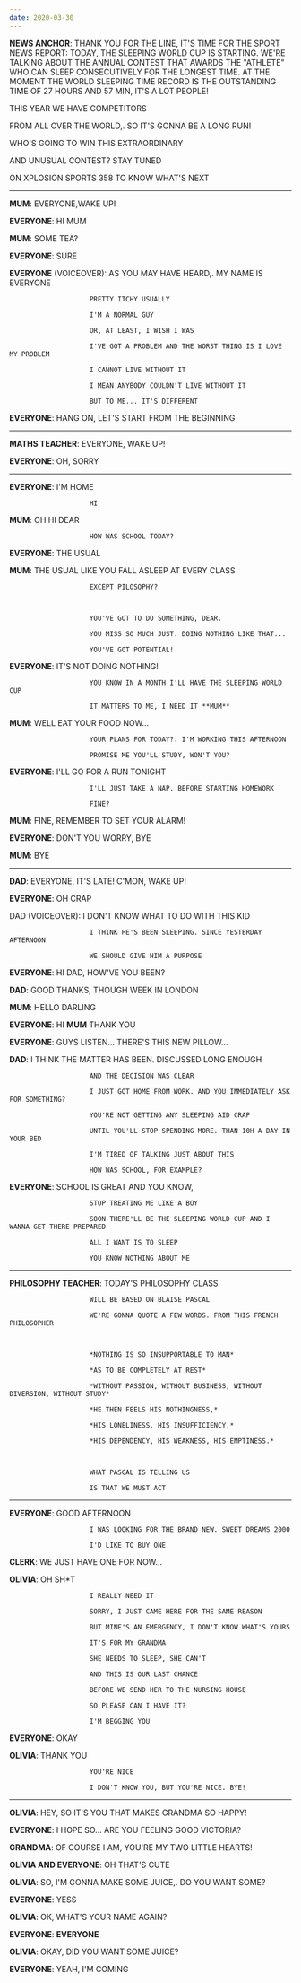 ```yaml
---
date: 2020-03-30
---
```

**NEWS ANCHOR**: THANK YOU FOR THE LINE, IT'S TIME FOR THE SPORT NEWS REPORT: TODAY, THE SLEEPING WORLD CUP IS STARTING. WE'RE TALKING ABOUT THE ANNUAL CONTEST THAT AWARDS THE "ATHLETE" WHO CAN SLEEP CONSECUTIVELY FOR THE LONGEST TIME. AT THE MOMENT THE WORLD SLEEPING TIME RECORD IS THE OUTSTANDING TIME OF 27 HOURS AND 57 MIN, IT'S A LOT PEOPLE!

THIS YEAR WE HAVE COMPETITORS

FROM ALL OVER THE WORLD,. SO IT'S GONNA BE A LONG RUN!

WHO'S GOING TO WIN THIS EXTRAORDINARY

AND UNUSUAL CONTEST? STAY TUNED

ON XPLOSION SPORTS 358 TO KNOW WHAT'S NEXT


---


**MUM**:					EVERYONE,WAKE UP!

**EVERYONE**:				HI MUM

**MUM**:					SOME TEA?

**EVERYONE**:				SURE

**EVERYONE** (VOICEOVER):	AS YOU MAY HAVE HEARD,. MY NAME IS EVERYONE

						PRETTY ITCHY USUALLY

						I'M A NORMAL GUY

						OR, AT LEAST, I WISH I WAS

						I'VE GOT A PROBLEM AND THE WORST THING IS I LOVE MY PROBLEM

						I CANNOT LIVE WITHOUT IT

						I MEAN ANYBODY COULDN'T LIVE WITHOUT IT

						BUT TO ME... IT'S DIFFERENT

**EVERYONE**:				HANG ON, LET'S START FROM THE BEGINNING


---


**MATHS TEACHER**:		EVERYONE, WAKE UP!

**EVERYONE**:			OH, SORRY


---


**EVERYONE**:				I'M HOME

						HI

**MUM**:					OH HI DEAR

						HOW WAS SCHOOL TODAY?

**EVERYONE**:				THE USUAL

**MUM**:					THE USUAL LIKE YOU FALL ASLEEP AT EVERY CLASS

						EXCEPT PILOSOPHY?



						YOU'VE GOT TO DO SOMETHING, DEAR.

						YOU MISS SO MUCH JUST. DOING NOTHING LIKE THAT...

						YOU'VE GOT POTENTIAL!



**EVERYONE**:				IT'S NOT DOING NOTHING!

						YOU KNOW IN A MONTH I'LL HAVE THE SLEEPING WORLD CUP

						IT MATTERS TO ME, I NEED IT **MUM**

**MUM**:					WELL EAT YOUR FOOD NOW...
						


						YOUR PLANS FOR TODAY?. I'M WORKING THIS AFTERNOON

						PROMISE ME YOU'LL STUDY, WON'T YOU?

**EVERYONE**:				I'LL GO FOR A RUN TONIGHT

						I'LL JUST TAKE A NAP. BEFORE STARTING HOMEWORK

						FINE?

**MUM**:					FINE, REMEMBER TO SET YOUR ALARM!

**EVERYONE**:				DON'T YOU WORRY, BYE

**MUM**:					BYE


---


**DAD**:					EVERYONE, IT'S LATE! C'MON, WAKE UP!

**EVERYONE**:				OH CRAP

DAD (VOICEOVER):		I DON'T KNOW WHAT TO DO WITH THIS KID

						I THINK HE'S BEEN SLEEPING. SINCE YESTERDAY AFTERNOON

						WE SHOULD GIVE HIM A PURPOSE




**EVERYONE**:				HI DAD, HOW'VE YOU BEEN?

**DAD**:					GOOD THANKS, THOUGH WEEK IN LONDON

**MUM**:					HELLO DARLING

**EVERYONE**:				HI **MUM**
						THANK YOU

**EVERYONE**:				GUYS LISTEN... THERE'S THIS NEW PILLOW...

**DAD**:					I THINK THE MATTER HAS BEEN. DISCUSSED LONG ENOUGH

						AND THE DECISION WAS CLEAR
						
						I JUST GOT HOME FROM WORK. AND YOU IMMEDIATELY ASK FOR SOMETHING?
						
						YOU'RE NOT GETTING ANY SLEEPING AID CRAP
						
						UNTIL YOU'LL STOP SPENDING MORE. THAN 10H A DAY IN YOUR BED
						
						I'M TIRED OF TALKING JUST ABOUT THIS
						
						HOW WAS SCHOOL, FOR EXAMPLE?

**EVERYONE**:				SCHOOL IS GREAT AND YOU KNOW,
						
						STOP TREATING ME LIKE A BOY
						
						SOON THERE'LL BE THE SLEEPING WORLD CUP AND I WANNA GET THERE PREPARED
						
						ALL I WANT IS TO SLEEP
						
						YOU KNOW NOTHING ABOUT ME


---


**PHILOSOPHY TEACHER**:		TODAY'S PHILOSOPHY CLASS
					
						WILL BE BASED ON BLAISE PASCAL
						
						WE'RE GONNA QUOTE A FEW WORDS. FROM THIS FRENCH PHILOSOPHER
						


						*NOTHING IS SO INSUPPORTABLE TO MAN*

						*AS TO BE COMPLETELY AT REST*

						*WITHOUT PASSION, WITHOUT BUSINESS, WITHOUT DIVERSION, WITHOUT STUDY*

						*HE THEN FEELS HIS NOTHINGNESS,*

						*HIS LONELINESS, HIS INSUFFICIENCY,*

						*HIS DEPENDENCY, HIS WEAKNESS, HIS EMPTINESS.*



						WHAT PASCAL IS TELLING US

						IS THAT WE MUST ACT

---

**EVERYONE**:				GOOD AFTERNOON

						I WAS LOOKING FOR THE BRAND NEW. SWEET DREAMS 2000

						I'D LIKE TO BUY ONE

**CLERK**:					WE JUST HAVE ONE FOR NOW...

**OLIVIA**:					OH SH\*T

						I REALLY NEED IT

						SORRY, I JUST CAME HERE FOR THE SAME REASON

						BUT MINE'S AN EMERGENCY, I DON'T KNOW WHAT'S YOURS

						IT'S FOR MY GRANDMA

						SHE NEEDS TO SLEEP, SHE CAN'T

						AND THIS IS OUR LAST CHANCE

						BEFORE WE SEND HER TO THE NURSING HOUSE

						SO PLEASE CAN I HAVE IT?

						I'M BEGGING YOU

**EVERYONE**:				OKAY

**OLIVIA**:					THANK YOU

						YOU'RE NICE

						I DON'T KNOW YOU, BUT YOU'RE NICE. BYE!



---



**OLIVIA**:					HEY, SO IT'S YOU THAT MAKES GRANDMA SO HAPPY!

**EVERYONE**:				I HOPE SO... ARE YOU FEELING GOOD VICTORIA?

**GRANDMA**:				OF COURSE I AM, YOU'RE MY TWO LITTLE HEARTS!

**OLIVIA AND EVERYONE**:	OH THAT'S CUTE

**OLIVIA**:					SO, I'M GONNA MAKE SOME JUICE,. DO YOU WANT SOME?

**EVERYONE**:				YESS

**OLIVIA**:					OK, WHAT'S YOUR NAME AGAIN?

**EVERYONE**:				**EVERYONE**

**OLIVIA**:					OKAY, DID YOU WANT SOME JUICE?

**EVERYONE**:				YEAH, I'M COMING

